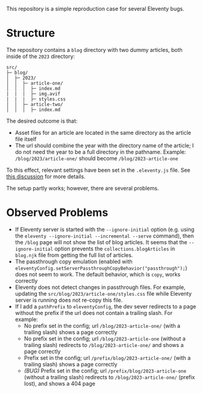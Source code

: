 This repository is a simple reproduction case for several Eleventy bugs.

# Structure

The repository contains a `blog` directory with two dummy articles, both inside of the `2023` directory:

```
src/
├─ blog/
│  ├─ 2023/
│  │  ├─ article-one/
│  │  │  ├─ index.md
|  |  |  ├─ img.avif
|  |  |  ├─ styles.css
│  │  ├─ article-two/
│  │  │  ├─ index.md
```

The desired outcome is that:
- Asset files for an article are located in the same directory as the article file itself
- The url should combine the year with the directory name of the article; I do not need the year to be a full directory in the pathname. Example: `/blog/2023/article-one/` should become `/blog/2023-article-one`

To this effect, relevant settings have been set in the `.eleventy.js` file. See [this discussion](https://github.com/11ty/eleventy/discussions/3043) for more details.

The setup partly works; however, there are several problems.

# Observed Problems

- If Eleventy server is started with the `--ignore-initial` option (e.g. using the `eleventy --ignore-initial --incremental --serve` command), then the `/blog` page will not show the list of blog articles. It seems that the `--ignore-initial` option prevents the `collections.blogArticles` in `blog.njk` file from getting the full list of articles.
- The passthrough copy emulation (enabled with `eleventyConfig.setServerPassthroughCopyBehavior("passthrough");`) does not seem to work. The default behavior, which is `copy`, works correctly
- Eleventy does not detect changes in passthrough files. For example, updating the `src/blog/2023/article-one/styles.css` file while Eleventy server is running does not re-copy this file.
- If I add a `pathPrefix` to `eleventyConfig`, the dev sever redirects to a page without the prefix if the url does not contain a trailing slash. For example:
  - No prefix set in the config; url `/blog/2023-article-one/` (with a trailing slash) shows a page correctly
  - No prefix set in the config; url `/blog/2023-article-one` (without a trailing slash) redirects to `/blog/2023-article-one/` and shows a page correctly
  - Prefix set in the config; url `/prefix/blog/2023-article-one/` (with a trailing slash) shows a page correctly
  - _(BUG)_ Prefix set in the config; url `/prefix/blog/2023-article-one` (without a trailing slash) redirects to `/blog/2023-article-one/` (prefix lost), and shows a 404 page
